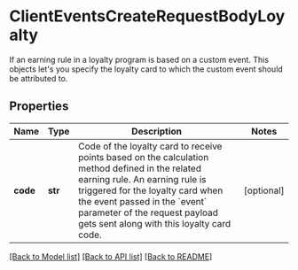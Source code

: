 # ClientEventsCreateRequestBodyLoyalty

If an earning rule in a loyalty program is based on a custom event. This objects let's you specify the loyalty card to which the custom event should be attributed to.

## Properties

Name | Type | Description | Notes
------------ | ------------- | ------------- | -------------
**code** | **str** | Code of the loyalty card to receive points based on the calculation method defined in the related earning rule. An earning rule is triggered for the loyalty card when the event passed in the &#x60;event&#x60; parameter of the request payload gets sent along with this loyalty card code. | [optional] 

[[Back to Model list]](../README.md#documentation-for-models) [[Back to API list]](../README.md#documentation-for-api-endpoints) [[Back to README]](../README.md)


